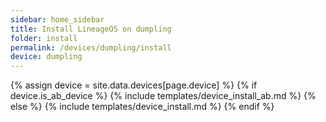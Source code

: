 ```yaml
---
sidebar: home_sidebar
title: Install LineageOS on dumpling
folder: install
permalink: /devices/dumpling/install
device: dumpling
---
```

{% assign device = site.data.devices[page.device] %}
{% if device.is_ab_device %}
{% include templates/device_install_ab.md %}
{% else %}
{% include templates/device_install.md %}
{% endif %}
